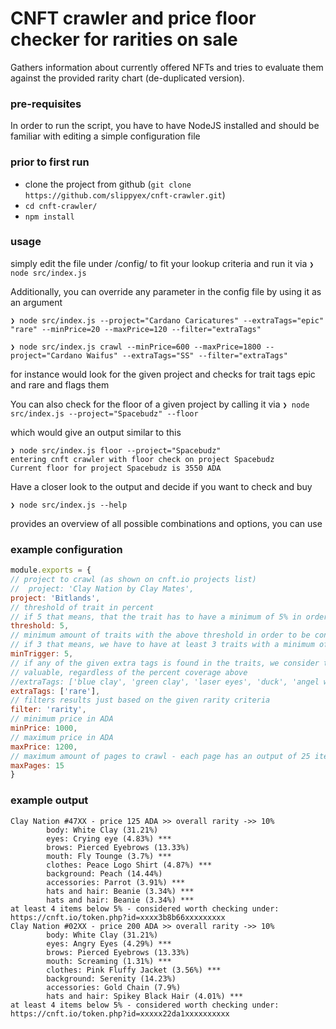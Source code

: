 # CNFT crawler and price floor checker for rarities on sale

Gathers information about currently offered NFTs and tries to evaluate them against the provided
rarity chart (de-duplicated version).

### pre-requisites
In order to run the script, you have to have NodeJS installed and should be familiar
with editing a simple configuration file

### prior to first run
* clone the project from github (`git clone https://github.com/slippyex/cnft-crawler.git`)
* `cd cnft-crawler/`
* `npm install`

### usage
simply edit the file under /config/ to fit your lookup criteria
and run it via 
`❯ node src/index.js`

Additionally, you can override any parameter in the config file by using it as an argument

```text
❯ node src/index.js --project="Cardano Caricatures" --extraTags="epic" "rare" --minPrice=20 --maxPrice=120 --filter="extraTags"

❯ node src/index.js crawl --minPrice=600 --maxPrice=1800 --project="Cardano Waifus" --extraTags="SS" --filter="extraTags"
```


for instance would look for the given project and checks for trait tags epic and rare and flags them

You can also check for the floor of a given project by calling it via
`❯ node src/index.js --project="Spacebudz" --floor`

which would give an output similar to this
```text
❯ node src/index.js floor --project="Spacebudz" 
entering cnft crawler with floor check on project Spacebudz
Current floor for project Spacebudz is 3550 ADA
```

Have a closer look to the output and decide if you want to check and buy

```text
❯ node src/index.js --help
```
provides an overview of all possible combinations and options, you can use

### example configuration
```javascript
module.exports = {
// project to crawl (as shown on cnft.io projects list)
//  project: 'Clay Nation by Clay Mates',
project: 'Bitlands',
// threshold of trait in percent
// if 5 that means, that the trait has to have a minimum of 5% in order to be considered
threshold: 5,
// minimum amount of traits with the above threshold in order to be considered valuable
// if 3 that means, we have to have at least 3 traits with a minimum of 5% in rarity
minTrigger: 5,
// if any of the given extra tags is found in the traits, we consider the item
// valuable, regardless of the percent coverage above
//extraTags: ['blue clay', 'green clay', 'laser eyes', 'duck', 'angel wings', 'orangutan'],
extraTags: ['rare'],
// filters results just based on the given rarity criteria
filter: 'rarity',  
// minimum price in ADA
minPrice: 1000,
// maximum price in ADA
maxPrice: 1200,
// maximum amount of pages to crawl - each page has an output of 25 items
maxPages: 15
}
```

### example output
```text
Clay Nation #47XX - price 125 ADA >> overall rarity ->> 10%
        body: White Clay (31.21%) 
        eyes: Crying eye (4.83%) ***
        brows: Pierced Eyebrows (13.33%) 
        mouth: Fly Tounge (3.7%) ***
        clothes: Peace Logo Shirt (4.87%) ***
        background: Peach (14.44%) 
        accessories: Parrot (3.91%) ***
        hats and hair: Beanie (3.34%) ***
        hats and hair: Beanie (3.34%) ***
at least 4 items below 5% - considered worth checking under: https://cnft.io/token.php?id=xxxx3b8b66xxxxxxxxx
Clay Nation #02XX - price 200 ADA >> overall rarity ->> 10%
        body: White Clay (31.21%) 
        eyes: Angry Eyes (4.29%) ***
        brows: Pierced Eyebrows (13.33%) 
        mouth: Screaming (1.31%) ***
        clothes: Pink Fluffy Jacket (3.56%) ***
        background: Serenity (14.23%) 
        accessories: Gold Chain (7.9%) 
        hats and hair: Spikey Black Hair (4.01%) ***
at least 4 items below 5% - considered worth checking under: https://cnft.io/token.php?id=xxxxx22da1xxxxxxxxxx

```

